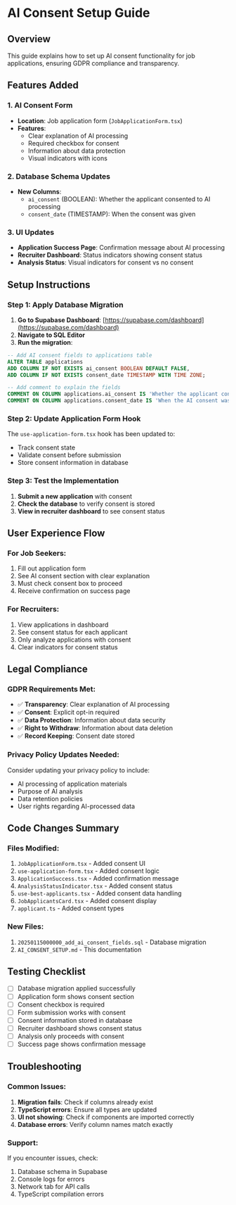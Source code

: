 # AI Consent Setup Guide

## Overview
This guide explains how to set up AI consent functionality for job applications, ensuring GDPR compliance and transparency.

## Features Added

### 1. AI Consent Form
- **Location**: Job application form (`JobApplicationForm.tsx`)
- **Features**:
  - Clear explanation of AI processing
  - Required checkbox for consent
  - Information about data protection
  - Visual indicators with icons

### 2. Database Schema Updates
- **New Columns**:
  - `ai_consent` (BOOLEAN): Whether the applicant consented to AI processing
  - `consent_date` (TIMESTAMP): When the consent was given

### 3. UI Updates
- **Application Success Page**: Confirmation message about AI processing
- **Recruiter Dashboard**: Status indicators showing consent status
- **Analysis Status**: Visual indicators for consent vs no consent

## Setup Instructions

### Step 1: Apply Database Migration

1. **Go to Supabase Dashboard**: [https://supabase.com/dashboard](https://supabase.com/dashboard)
2. **Navigate to SQL Editor**
3. **Run the migration**:

```sql
-- Add AI consent fields to applications table
ALTER TABLE applications 
ADD COLUMN IF NOT EXISTS ai_consent BOOLEAN DEFAULT FALSE,
ADD COLUMN IF NOT EXISTS consent_date TIMESTAMP WITH TIME ZONE;

-- Add comment to explain the fields
COMMENT ON COLUMN applications.ai_consent IS 'Whether the applicant consented to AI processing of their application materials';
COMMENT ON COLUMN applications.consent_date IS 'When the AI consent was given by the applicant';
```

### Step 2: Update Application Form Hook

The `use-application-form.tsx` hook has been updated to:
- Track consent state
- Validate consent before submission
- Store consent information in database

### Step 3: Test the Implementation

1. **Submit a new application** with consent
2. **Check the database** to verify consent is stored
3. **View in recruiter dashboard** to see consent status

## User Experience Flow

### For Job Seekers:
1. Fill out application form
2. See AI consent section with clear explanation
3. Must check consent box to proceed
4. Receive confirmation on success page

### For Recruiters:
1. View applications in dashboard
2. See consent status for each applicant
3. Only analyze applications with consent
4. Clear indicators for consent status

## Legal Compliance

### GDPR Requirements Met:
- ✅ **Transparency**: Clear explanation of AI processing
- ✅ **Consent**: Explicit opt-in required
- ✅ **Data Protection**: Information about data security
- ✅ **Right to Withdraw**: Information about data deletion
- ✅ **Record Keeping**: Consent date stored

### Privacy Policy Updates Needed:
Consider updating your privacy policy to include:
- AI processing of application materials
- Purpose of AI analysis
- Data retention policies
- User rights regarding AI-processed data

## Code Changes Summary

### Files Modified:
1. `JobApplicationForm.tsx` - Added consent UI
2. `use-application-form.tsx` - Added consent logic
3. `ApplicationSuccess.tsx` - Added confirmation message
4. `AnalysisStatusIndicator.tsx` - Added consent status
5. `use-best-applicants.tsx` - Added consent data handling
6. `JobApplicantsCard.tsx` - Added consent display
7. `applicant.ts` - Added consent types

### New Files:
1. `20250115000000_add_ai_consent_fields.sql` - Database migration
2. `AI_CONSENT_SETUP.md` - This documentation

## Testing Checklist

- [ ] Database migration applied successfully
- [ ] Application form shows consent section
- [ ] Consent checkbox is required
- [ ] Form submission works with consent
- [ ] Consent information stored in database
- [ ] Recruiter dashboard shows consent status
- [ ] Analysis only proceeds with consent
- [ ] Success page shows confirmation message

## Troubleshooting

### Common Issues:

1. **Migration fails**: Check if columns already exist
2. **TypeScript errors**: Ensure all types are updated
3. **UI not showing**: Check if components are imported correctly
4. **Database errors**: Verify column names match exactly

### Support:
If you encounter issues, check:
1. Database schema in Supabase
2. Console logs for errors
3. Network tab for API calls
4. TypeScript compilation errors 